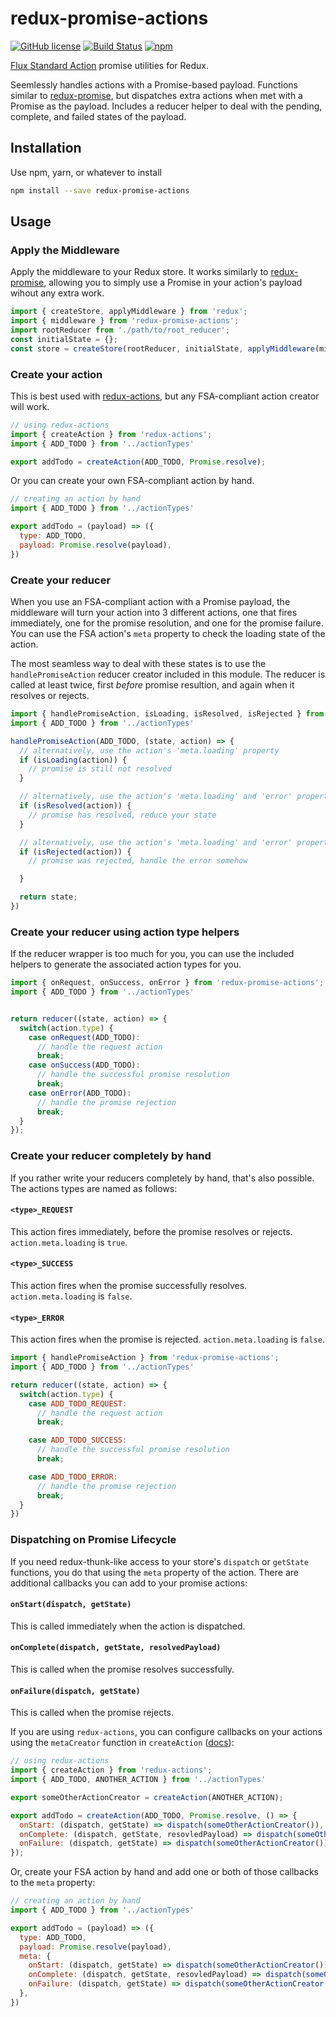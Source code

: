 # redux-promise-actions

[![GitHub license](https://img.shields.io/badge/license-MIT-blue.svg)](https://raw.githubusercontent.com/w33ble/redux-promise-actions/master/LICENSE)
[![Build Status](https://travis-ci.org/w33ble/redux-promise-actions.svg?branch=master)](https://travis-ci.org/w33ble/redux-promise-actions)
[![npm](https://img.shields.io/npm/v/redux-promise-actions.svg)](https://www.npmjs.com/package/redux-promise-actions)

[Flux Standard Action](https://github.com/acdlite/flux-standard-action) promise utilities for Redux. 

Seemlessly handles actions with a Promise-based payload. Functions similar to [redux-promise](https://github.com/acdlite/redux-promise), but dispatches extra actions when met with a Promise as the payload. Includes a reducer helper to deal with the pending, complete, and failed states of the payload.

## Installation

Use npm, yarn, or whatever to install

```bash
npm install --save redux-promise-actions
```

## Usage

### Apply the Middleware

Apply the middleware to your Redux store. It works similarly to [redux-promise](https://github.com/acdlite/redux-promise), allowing you to simply use a Promise in your action's payload wihout any extra work.

```js
import { createStore, applyMiddleware } from 'redux';
import { middleware } from 'redux-promise-actions';
import rootReducer from './path/to/root_reducer';
const initialState = {};
const store = createStore(rootReducer, initialState, applyMiddleware(middleware));
```

### Create your action

This is best used with [redux-actions](https://github.com/acdlite/redux-actions), but any FSA-compliant action creator will work. 

```js
// using redux-actions
import { createAction } from 'redux-actions';
import { ADD_TODO } from '../actionTypes'

export addTodo = createAction(ADD_TODO, Promise.resolve);
```

Or you can create your own FSA-compliant action by hand.

```js
// creating an action by hand
import { ADD_TODO } from '../actionTypes'

export addTodo = (payload) => ({
  type: ADD_TODO, 
  payload: Promise.resolve(payload),
})
```

### Create your reducer

When you use an FSA-compliant action with a Promise payload, the middleware will turn your action into 3 different actions, one that fires immediately, one for the promise resolution, and one for the promise failure. You can use the FSA action's `meta` property to check the loading state of the action. 

The most seamless way to deal with these states is to use the `handlePromiseAction` reducer creator included in this module. The reducer is called at least twice, first *before* promise resultion, and again when it resolves or rejects.

```js
import { handlePromiseAction, isLoading, isResolved, isRejected } from 'redux-promise-actions';
import { ADD_TODO } from '../actionTypes'

handlePromiseAction(ADD_TODO, (state, action) => {
  // alternatively, use the action's 'meta.loading' property
  if (isLoading(action)) {
    // promise is still not resolved
  }

  // alternatively, use the action's 'meta.loading' and 'error' properties
  if (isResolved(action)) {
    // promise has resolved, reduce your state
  }

  // alternatively, use the action's 'meta.loading' and 'error' properties
  if (isRejected(action)) {
    // promise was rejected, handle the error somehow

  }

  return state;
})
```

### Create your reducer using action type helpers

If the reducer wrapper is too much for you, you can use the included helpers to generate the associated action types for you.

```js
import { onRequest, onSuccess, onError } from 'redux-promise-actions';
import { ADD_TODO } from '../actionTypes'


return reducer((state, action) => {
  switch(action.type) {
    case onRequest(ADD_TODO):
      // handle the request action
      break;
    case onSuccess(ADD_TODO):
      // handle the successful promise resolution
      break;
    case onError(ADD_TODO):
      // handle the promise rejection
      break;
  }
});
```

### Create your reducer completely by hand

If you rather write your reducers completely by hand, that's also possible. The actions types are named as follows:

#### `<type>_REQUEST`

This action fires immediately, before the promise resolves or rejects. `action.meta.loading` is `true`.

#### `<type>_SUCCESS`

This action fires when the promise successfully resolves. `action.meta.loading` is `false`.

#### `<type>_ERROR`

This action fires when the promise is rejected. `action.meta.loading` is `false`.

```js
import { handlePromiseAction } from 'redux-promise-actions';
import { ADD_TODO } from '../actionTypes'

return reducer((state, action) => {
  switch(action.type) {
    case ADD_TODO_REQUEST:
      // handle the request action
      break;

    case ADD_TODO_SUCCESS:
      // handle the successful promise resolution
      break;

    case ADD_TODO_ERROR:
      // handle the promise rejection
      break;
  }
})
```

### Dispatching on Promise Lifecycle

If you need redux-thunk-like access to your store's `dispatch` or `getState` functions, you do that using the `meta` property of the action. There are additional callbacks you can add to your promise actions:

#### `onStart(dispatch, getState)`

This is called immediately when the action is dispatched.

#### `onComplete(dispatch, getState, resolvedPayload)`

This is called when the promise resolves successfully.

#### `onFailure(dispatch, getState)`

This is called when the promise rejects.

If you are using `redux-actions`, you can configure callbacks on your actions using the `metaCreator` function in `createAction` ([docs](https://github.com/acdlite/redux-actions#usage)):

```js
// using redux-actions
import { createAction } from 'redux-actions';
import { ADD_TODO, ANOTHER_ACTION } from '../actionTypes'

export someOtherActionCreator = createAction(ANOTHER_ACTION);

export addTodo = createAction(ADD_TODO, Promise.resolve, () => {
  onStart: (dispatch, getState) => dispatch(someOtherActionCreator()),
  onComplete: (dispatch, getState, resovledPayload) => dispatch(someOtherActionCreator()),
  onFailure: (dispatch, getState) => dispatch(someOtherActionCreator()),
});
```

Or, create your FSA action by hand and add one or both of those callbacks to the `meta` property:

```js
// creating an action by hand
import { ADD_TODO } from '../actionTypes'

export addTodo = (payload) => ({
  type: ADD_TODO, 
  payload: Promise.resolve(payload),
  meta: {
    onStart: (dispatch, getState) => dispatch(someOtherActionCreator()),
    onComplete: (dispatch, getState, resovledPayload) => dispatch(someOtherActionCreator()),
    onFailure: (dispatch, getState) => dispatch(someOtherActionCreator()),
  },
})
```
